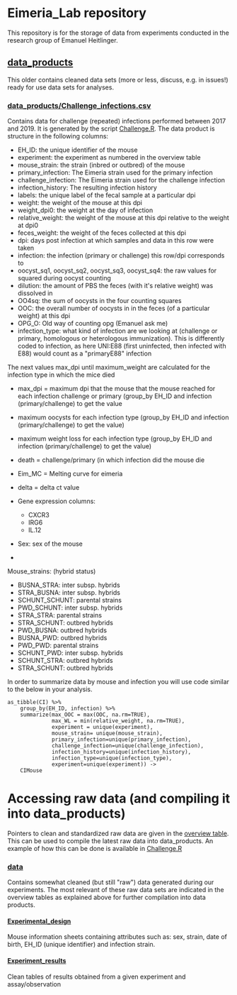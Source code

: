# Eimeria_Lab repository

This repository is for the storage of data from experiments conducted
in the research group of Emanuel Heitlinger.

## [data_products](https://github.com/derele/Eimeria_Lab/tree/master/data_products)

This older contains cleaned data sets (more or less, discuss, e.g. in
issues!) ready for use data sets for analyses.

### [data_products/Challenge_infections.csv](https://github.com/derele/Eimeria_Lab/tree/master/data_products/Challenge_infections.csv)

Contains data for challenge (repeated) infections performed between
2017 and 2019. It is generated by the script
[Challenge.R](https://github.com/derele/Eimeria_Lab/blob/master/R/Challenge.R). The
data product is structure in the following columns:

- EH_ID: the unique identifier of the mouse
- experiment: the experiment as numbered in the overview table
- mouse_strain: the strain (inbred or outbred) of the mouse
- primary_infection: The Eimeria strain used for the primary infection
- challenge_infection: The Eimeria strain used for the challenge infection
- infection_history: The resulting infection history
- labels: the unique label of the fecal sample at a particular dpi
- weight: the weight of the mouse at this dpi
- weight_dpi0: the weight at the day of infection
- relative_weight: the weight of the mouse at this dpi relative to the
  weight at dpi0
- feces_weight: the weight of the feces collected at this dpi
- dpi: days post infection at which samples and data in this row were taken
- infection: the infection (primary or challenge) this row/dpi
  corresponds to
- oocyst_sq1, oocyst_sq2, oocyst_sq3, oocyst_sq4: the raw values for
  squared during oocyst counting
- dilution: the amount of PBS the feces (with it's relative weight)
  was dissolved in
- OO4sq: the sum of oocysts in the four counting squares
- OOC: the overall number of oocysts in in the feces (of a particular
  weight) at this dpi
- OPG_O: Old way of counting opg (Emanuel ask me)
- infection_type: what kind of infection are we looking at (challenge
  or primary, homologous or heterologous immunization). This is
  differently coded to infection, as here UNI:E88 (first uninfected,
  then infected with E88) would count as a "primaryE88" infection
  
 The next values max_dpi until maximum_weight are calculated for the infection type in which the mice died
- max_dpi = maximum dpi that the mouse that the mouse reached for each infection challenge or primary (group_by EH_ID and infection (primary/challenge) to get the value
- maximum oocysts for each infection type (group_by EH_ID and infection (primary/challenge) to get the value)
- maximum weight loss for each infection type (group_by EH_ID and infection (primary/challenge) to get the value)
- death = challenge/primary (in which infection did the mouse die
- Eim_MC = Melting curve for eimeria
- delta = delta ct value
- Gene expression columns:
    - CXCR3
    - IRG6
    - IL.12

- Sex: sex of the mouse
- 


Mouse_strains: (hybrid status)
- BUSNA_STRA: inter subsp. hybrids
- STRA_BUSNA: inter subsp. hybrids
- SCHUNT_SCHUNT: parental strains
- PWD_SCHUNT: inter subsp. hybrids
- STRA_STRA: parental strains
- STRA_SCHUNT: outbred hybrids
- PWD_BUSNA: outbred hybrids
- BUSNA_PWD: outbred hybrids
- PWD_PWD: parental strains
- SCHUNT_PWD: inter subsp. hybrids
- SCHUNT_STRA: outbred hybrids
- STRA_SCHUNT: outbred hybrids



In order to summarize data by mouse and infection you will use code
similar to the below in your analysis.

```{r }
as_tibble(CI) %>%
    group_by(EH_ID, infection) %>%
    summarize(max_OOC = max(OOC, na.rm=TRUE),
              max_WL = min(relative_weight, na.rm=TRUE),
              experiment = unique(experiment),
              mouse_strain= unique(mouse_strain),
              primary_infection=unique(primary_infection),
              challenge_infection=unique(challenge_infection),
              infection_history=unique(infection_history),
              infection_type=unique(infection_type),
              experiment=unique(experiment)) ->
    CIMouse
```


# Accessing raw data (and compiling it into data_products)

Pointers to clean and standardized raw data are given in the [overview
table](https://github.com/derele/Eimeria_Lab/blob/master/Eimeria_Lab_overview.csv).
This can be used to compile the latest raw data into data_products. An
example of how this can be done is available in
[Challenge.R](https://github.com/derele/Eimeria_Lab/blob/master/R/Challenge.R)

### [data](https://github.com/derele/Eimeria_Lab/tree/master/data) 
Contains somewhat cleaned (but still "raw") data generated during our
experiments. The most relevant of these raw data sets are indicated in
the overview tables as explained above for further compilation into
data products.

#### [Experimental_design](https://github.com/derele/Eimeria_Lab/tree/master/data/Experimental_design) 
Mouse information sheets containing attributes such as: sex, strain,
date of birth, EH_ID (unique identifier) and infection strain.

#### [Experiment_results](https://github.com/derele/Eimeria_Lab/tree/master/data/Experiment_results) 
Clean tables of results obtained from a given experiment and
assay/observation



